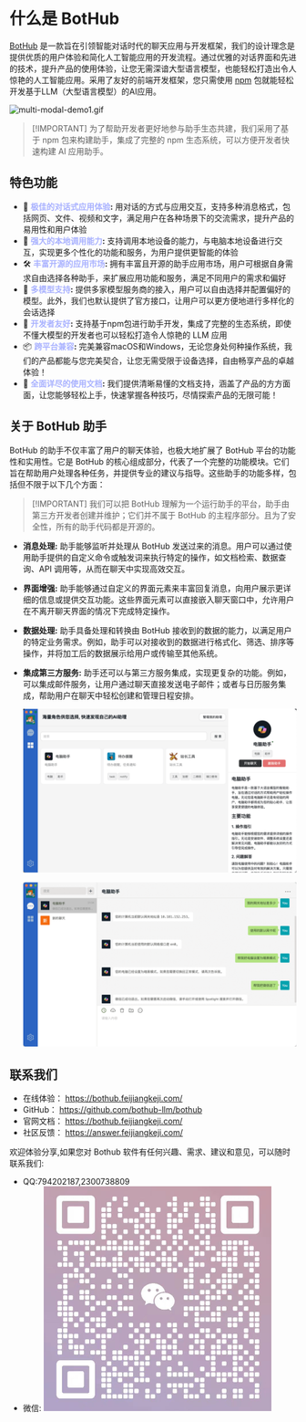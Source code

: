 

# 什么是 BotHub
[BotHub](http://bothub.feijiangkeji.com/) 是一款旨在引领智能对话时代的聊天应用与开发框架，我们的设计理念是提供优质的用户体验和简化人工智能应用的开发流程。通过优雅的对话界面和先进的技术，提升产品的使用体验，让您无需深谙大型语言模型，也能轻松打造出令人惊艳的人工智能应用。采用了友好的前端开发框架，您只需使用 [npm](https://www.npmjs.com/) 包就能轻松开发基于LLM（大型语言模型）的AI应用。

  ![multi-modal-demo1.gif](./static/multi-modal-demo.gif)

<!-- 
<details>
  <summary>助手体系</summary>
  <p>BotHub 的助手管理体系是基于 npm 体系构建的，助手的安装、卸载方式就和安装 npm 包一样简单。真正做到用完即走。</p>
</details> -->
> \[!IMPORTANT]
>  为了帮助开发者更好地参与助手生态共建，我们采用了基于 npm 包来构建助手，集成了完整的 npm 生态系统，可以方便开发者快速构建 AI 应用助手。


## 特色功能
- 🥳 **<span style="color: #a8b1ff">极佳的对话式应用体验</span>:** 用对话的方式与应用交互，支持多种消息格式，包括网页、文件、视频和文字，满足用户在各种场景下的交流需求，提升产品的易用性和用户体验
- 🔑 **<span style="color: #a8b1ff">强大的本地调用能力</span>:** 支持调用本地设备的能力，与电脑本地设备进行交互，实现更多个性化的功能和服务，为用户提供更智能的体验
- 🛠️ **<span style="color: #a8b1ff">丰富开源的应用市场</span>:** 拥有丰富且开源的助手应用市场，用户可根据自身需求自由选择各种助手，来扩展应用功能和服务，满足不同用户的需求和偏好
- 🤖️ **<span style="color: #a8b1ff">多模型支持</span>:** 提供多家模型服务商的接入，用户可以自由选择并配置偏好的模型。此外，我们也默认提供了官方接口，让用户可以更方便地进行多样化的会话选择
- 🎉 **<span style="color: #a8b1ff">开发者友好</span>:** 支持基于npm包进行助手开发，集成了完整的生态系统，即使不懂大模型的开发者也可以轻松打造令人惊艳的 LLM 应用
- 📦 **<span style="color: #a8b1ff">跨平台兼容</span>:** 完美兼容macOS和Windows，无论您身处何种操作系统，我们的产品都能与您完美契合，让您无需受限于设备选择，自由畅享产品的卓越体验！
- 📖 **<span style="color: #a8b1ff">全面详尽的使用文档</span>:** 我们提供清晰易懂的文档支持，涵盖了产品的方方面面，让您能够轻松上手，快速掌握各种技巧，尽情探索产品的无限可能！


## 关于 BotHub 助手
BotHub 的助手不仅丰富了用户的聊天体验，也极大地扩展了 BotHub 平台的功能性和实用性。它是 BotHub 的核心组成部分，代表了一个完整的功能模块。它们旨在帮助用户处理各种任务，并提供专业的建议与指导。这些助手的功能多样，包括但不限于以下几个方面：

> \[!IMPORTANT]
>  我们可以把 BotHub 理解为一个运行助手的平台，助手由第三方开发者创建并维护；它们并不属于 BotHub 的主程序部分。且为了安全性，所有的助手代码都是开源的。


- **消息处理:** 助手能够监听并处理从 BotHub 发送过来的消息。用户可以通过使用助手提供的自定义命令或触发词来执行特定的操作，如文档检索、数据查询、API 调用等，从而在聊天中实现高效交互。
- **界面增强:** 助手能够通过自定义的界面元素来丰富回复消息，向用户展示更详细的信息或提供交互功能。这些界面元素可以直接嵌入聊天窗口中，允许用户在不离开聊天界面的情况下完成特定操作。
- **数据处理:** 助手具备处理和转换由 BotHub 接收到的数据的能力，以满足用户的特定业务需求。例如，助手可以对接收到的数据进行格式化、筛选、排序等操作，并将加工后的数据展示给用户或传输至其他系统。
- **集成第三方服务:** 助手还可以与第三方服务集成，实现更复杂的功能。例如，可以集成邮件服务，让用户通过聊天直接发送电子邮件；或者与日历服务集成，帮助用户在聊天中轻松创建和管理日程安排。


  ![assistant-manage3.png](./static/assistant-manage3.png)


  ![computer-copilot.png](./static/computer-copilot.png)


## 联系我们  
- 在线体验： https://bothub.feijiangkeji.com/
- GitHub： https://github.com/bothub-llm/bothub
- 官网文档： https://bothub.feijiangkeji.com/
- 社区反馈： https://answer.feijiangkeji.com/

欢迎体验分享,如果您对 Bothub 软件有任何兴趣、需求、建议和意见，可以随时联系我们:
- QQ:794202187,2300738809
- 微信:
 ![qrcode.png]( ./static/qrcode.png)
